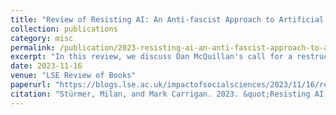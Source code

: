 ```yaml
---
title: "Review of Resisting AI: An Anti-fascist Approach to Artificial Intelligence"
collection: publications
category: misc
permalink: /publication/2023-resisting-ai-an-anti-fascist-approach-to-artificial-intelligence-review
excerpt: "In this review, we discuss Dan McQuillan's call for a restructuring of artificial intelligence which prioritises the common good over an algorithmic optimisation that reinforces the marginalisation of vulnerable groups."
date: 2023-11-16
venue: "LSE Review of Books"
paperurl: "https://blogs.lse.ac.uk/impactofsocialsciences/2023/11/16/resisting-ai-an-anti-fascist-approach-to-artificial-intelligence-review/"
citation: "Stürmer, Milan, and Mark Carrigan. 2023. &quot;Resisting AI: An Anti-fascist Approach to Artificial Intelligence – review.&quot <i>Impact of Social Sciences (LSE Impact Blog)</i>. https://blogs.lse.ac.uk/impactofsocialsciences/2023/11/16/resisting-ai-an-anti-fascist-approach-to-artificial-intelligence-review/."
---
```

